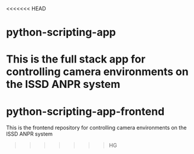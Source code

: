 <<<<<<< HEAD
# python-scripting-app
This is the full stack app for controlling camera environments on the ISSD ANPR system
=======
# python-scripting-app-frontend
This is the frontend repository for controlling camera environments on the ISSD ANPR system
>>>>>>> HG
